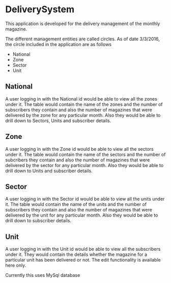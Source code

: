 # DeliverySystem 
This application is developed for the delivery management of the monthly magazine.

The different management entities are called circles.
As of date 3/3/2016, the circle included in the application are as follows

- National
- Zone
- Sector
- Unit

## National
A user logging in with the National id would be able to view all the zones under it. The table would contain the name of the zones and the number of subscribers they contain and also the number of magazines that were delivered by the zone for any particular month.
Also they would be able to drill down to Sectors, Units and subscriber details.

## Zone
A user logging in with the Zone id would be able to view all the sectors under it. The table would contain the name of the sectors and the number of subcribers they contain and also the number of magazines that were delivered by the sector for any particular month.
Also they would be able to drill down to Units and subscriber details.

## Sector
A user logging in with the Sector id would be able to view all the units under it. The table would contain the name of the units and the number of subscribers they contain and also the number of magazines that were delivered by the unit for any particular month.
Also they would be able to drill down to subscriber details.

## Unit
A user logging in with the Unit id would be able to view all the subscribers under it. They would contain the details whether the magazine for a particular unit has been delivered or not.
The edit functionality is available here only.

Currently this uses MySql database
